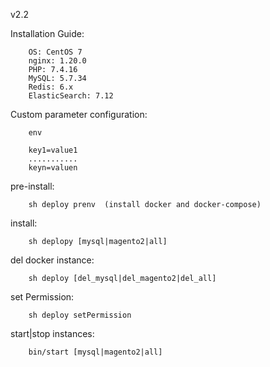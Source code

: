 v2.2

Installation Guide:

        OS: CentOS 7
        nginx: 1.20.0
        PHP: 7.4.16
        MySQL: 5.7.34
        Redis: 6.x
        ElasticSearch: 7.12

Custom parameter configuration:

        env

        key1=value1
        ...........
        keyn=valuen
        
pre-install:

        sh deploy prenv  (install docker and docker-compose)
        
install:

        sh deplopy [mysql|magento2|all]
        
del docker instance:

        sh deploy [del_mysql|del_magento2|del_all]
        
set Permission:

        sh deploy setPermission

start|stop instances:

        bin/start [mysql|magento2|all]
